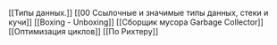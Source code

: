 [[Типы данных.]]
[[00 Ссылочные и значимые типы данных, стеки и кучи]]
[[Boxing - Unboxing]]
[[Сборщик мусора Garbage Collector]]
[[Оптимизация циклов]]
[[По Рихтеру]]